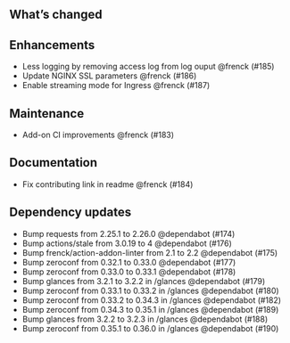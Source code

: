 ## What’s changed

##  Enhancements

-  Less logging by removing access log from log ouput @frenck (#185)
-  Update NGINX SSL parameters @frenck (#186)
-  Enable streaming mode for Ingress @frenck (#187)

##  Maintenance

-  Add-on CI improvements @frenck (#183)

##  Documentation

-  Fix contributing link in readme @frenck (#184)

##  Dependency updates

-  Bump requests from 2.25.1 to 2.26.0 @dependabot (#174)
-  Bump actions/stale from 3.0.19 to 4 @dependabot (#176)
-  Bump frenck/action-addon-linter from 2.1 to 2.2 @dependabot (#175)
-  Bump zeroconf from 0.32.1 to 0.33.0 @dependabot (#177)
-  Bump zeroconf from 0.33.0 to 0.33.1 @dependabot (#178)
-  Bump glances from 3.2.1 to 3.2.2 in /glances @dependabot (#179)
-  Bump zeroconf from 0.33.1 to 0.33.2 in /glances @dependabot (#180)
-  Bump zeroconf from 0.33.2 to 0.34.3 in /glances @dependabot (#182)
-  Bump zeroconf from 0.34.3 to 0.35.1 in /glances @dependabot (#189)
-  Bump glances from 3.2.2 to 3.2.3 in /glances @dependabot (#188)
-  Bump zeroconf from 0.35.1 to 0.36.0 in /glances @dependabot (#190)
